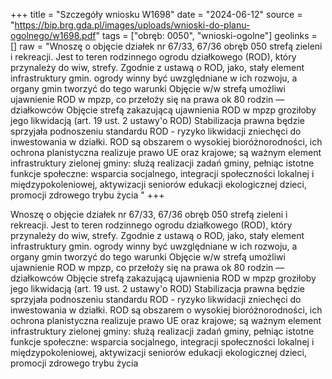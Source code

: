 +++
title = "Szczegóły wniosku W1698"
date = "2024-06-12"
source = "https://bip.brg.gda.pl/images/uploads/wnioski-do-planu-ogolnego/w1698.pdf"
tags = ["obręb: 0050", "wnioski-ogolne"]
geolinks = []
raw = "Wnoszę o objęcie działek nr 67/33, 67/36 obręb 050 strefą zieleni i rekreacji. Jest to teren rodzinnego  ogrodu działkowego (ROD), który przynależy do wiw, strefy. Zgodnie z ustawą o ROD, jako, stały element  infrastruktury gmin. ogrody winny być uwzględniane w ich rozwoju, a organy gmin tworzyć do tego warunki  Objęcie w/w strefą umożliwi ujawnienie ROD w mpzp, co przełoży się na prawa ok 80 rodzin — działkowców Objęcie strefą zakazującą ujawnienia ROD w mpzp groziłoby jego likwidacją (art. 19 ust. 2 ustawy'o ROD) Stabilizacja prawna będzie sprzyjała podnoszeniu standardu ROD - ryzyko likwidacji zniechęci do inwestowania w działki. ROD są obszarem o wysokiej bioróżnorodności, ich ochrona planistyczna realizuje prawo UE oraz krajowe; są ważnym element infrastruktury zielonej gminy: służą realizacji zadań gminy, pełniąc istotne funkcje społeczne: wsparcia socjalnego, integracji społeczności lokalnej i międzypokoleniowej, aktywizacji seniorów  edukacji ekologicznej dzieci, promocji zdrowego trybu życia "
+++

Wnoszę o objęcie działek nr 67/33, 67/36 obręb 050 strefą zieleni i rekreacji. Jest to teren rodzinnego
 ogrodu działkowego (ROD), który przynależy do wiw, strefy. Zgodnie z ustawą o ROD, jako, stały element
 infrastruktury gmin. ogrody winny być uwzględniane w ich rozwoju, a organy gmin tworzyć do tego warunki
 Objęcie w/w strefą umożliwi ujawnienie ROD w mpzp, co przełoży się na prawa ok 80 rodzin — działkowców
Objęcie strefą zakazującą ujawnienia ROD w mpzp groziłoby jego likwidacją (art. 19 ust. 2 ustawy'o ROD)
Stabilizacja prawna będzie sprzyjała podnoszeniu standardu ROD - ryzyko likwidacji zniechęci do inwestowania
w działki. ROD są obszarem o wysokiej bioróżnorodności, ich ochrona planistyczna realizuje prawo UE oraz
krajowe; są ważnym element infrastruktury zielonej gminy: służą realizacji zadań gminy, pełniąc istotne funkcje
społeczne: wsparcia socjalnego, integracji społeczności lokalnej i międzypokoleniowej, aktywizacji seniorów 
edukacji ekologicznej dzieci, promocji zdrowego trybu życia



